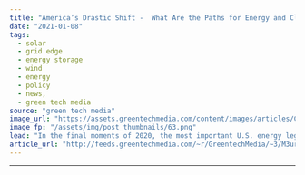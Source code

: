 ```yaml
---
title: "America’s Drastic Shift -  What Are the Paths for Energy and Climate?"
date: "2021-01-08"
tags: 
  - solar
  - grid edge
  - energy storage
  - wind
  - energy
  - policy
  - news,
  - green tech media
source: "green tech media"
image_url: "https://assets.greentechmedia.com/content/images/articles/Capitol_Building_Road.jpg"
image_fp: "/assets/img/post_thumbnails/63.png"
lead: "In the final moments of 2020, the most important U.S. energy legislation passed in a decade flew in under the radar, attached to the coronavirus relief and government funding bill. It’s an astonishing collection of measures. It sets aside $35 billion ..."
article_url: "http://feeds.greentechmedia.com/~r/GreentechMedia/~3/M3ur6AhTMas/americas-drastic-shift-what-are-paths-for-energy-and-climate"
---
```


---
